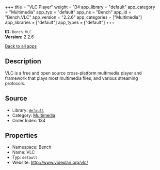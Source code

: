 ﻿+++
title = "VLC Player"
weight = 134
app_library = "default"
app_category = "Multimedia"
app_typ = "default"
app_ns = "Bench"
app_id = "Bench.VLC"
app_version = "2.2.6"
app_categories = ["Multimedia"]
app_libraries = ["default"]
app_types = ["default"]
+++

**ID:** `Bench.VLC`  
**Version:** 2.2.6  
<!--more-->

[Back to all apps](/apps/)

## Description
VLC is a free and open source cross-platform multimedia player and framework
that plays most multimedia files, and various streaming protocols.

## Source

* Library: [`default`](/app_libraries/default)
* Category: [Multimedia](/app_categories/multimedia)
* Order Index: 134

## Properties

* Namespace: Bench
* Name: VLC
* Typ: `default`
* Website: <http://www.videolan.org/vlc/>

